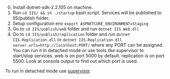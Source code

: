 0. Install dotnet-sdk-2.2.105 on machine.
1. Run `cd IIS/ && sh ./startup` bash script. Services will be published to IIS/publish folder.
2. Setup configuration env `export ASPNETCORE_ENVIRONMENT=Staging`
3. Go to `cd IIS/publish/web` folder and run `dotnet IIS.Web.dll`
4. Go to `cd IIS/publish/replication` folder and run `dotnet IIS.Replication.dll`
or `dotnet IIS.Replication.dll server.urls=http://localhost:PORT/` where any PORT can be assigned.
You can run it in detached mode or use tools like supervisor to start/stop services.
web is on port 5000 by default.
replication is on port 5500. Look at console output to find out which port is used.

To run in detached mode use [supervisor](https://til.secretgeek.net/linux/supervisor.html)